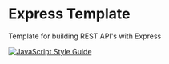 # Express Template
Template for building REST API's with Express

[![JavaScript Style Guide](https://cdn.rawgit.com/standard/standard/master/badge.svg)](https://github.com/standard/standard)
